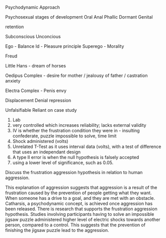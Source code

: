 
Psychodynamic Approach


Psychosexual stages of development
Oral
Anal
Phallic
Dormant 
Genital

retention


Subconscious
Unconcious

Ego - Balance
Id - Pleasure principle
Superego - Morality

Freud


Little Hans - dream of horses

Oedipus Complex - desire for mother / jealousy of father / castration anxiety

Electra Complex - Penis envy


Displacement
Denial
repression

Unfalsifiable
Reliant on case study




1. Lab
2. very controlled which increases reliability; lacks external validity
3. IV is whether the frustration condition they were in - insulting confederate, puzzle impossible to solve, time limit
4. Shock administered (volts)
5. Unrelated T-Test as it uses interval data (volts), with a test of difference that uses an independant design
6. A type II error is when the null hypothesis is falsely accepted
7. using a lower level of significance, such as 0.05.



Discuss the frustration aggression hypothesis in relation to human aggression. 

This explanation of aggression suggests that aggression is a result of the frustration caused by the prevention of people getting what they want. When someone has a drive to a goal, and they are met with an obstacle. Catharsis, a psychodynamic concept, is achieved once aggression has been released. 
There is research that supports the frustration aggression hypothesis. Studies involving participants having to solve an impossible jigsaw puzzle administered higher level of electric shocks towards another person, compared to a control. This suggests that the prevention of finishing the jigsaw puzzle lead to the aggression. 


